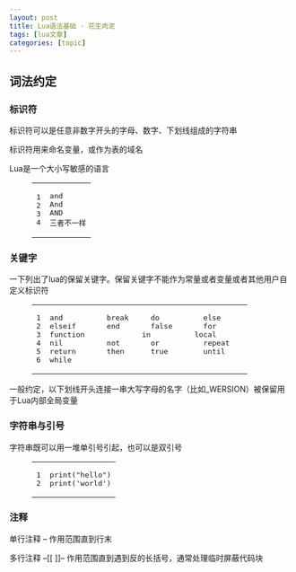 ```yaml
---
layout: post
title: Lua语法基础 · 花生肉泥 
tags: [lua文章]
categories: [topic]
---
```

<h2 id="词法约定"><a href="#词法约定" class="headerlink" title="词法约定"></a>词法约定</h2><h3 id="标识符"><a href="#标识符" class="headerlink" title="标识符"></a>标识符</h3><p>标识符可以是任意非数字开头的字母、数字、下划线组成的字符串</p>
<p>标识符用来命名变量，或作为表的域名</p>
<p>Lua是一个大小写敏感的语言</p>
<figure class="highlight lua"><table><tbody><tr><td class="gutter"><pre><span class="line">1</span><br/><span class="line">2</span><br/><span class="line">3</span><br/><span class="line">4</span><br/></pre></td><td class="code"><pre><span class="line"><span class="keyword">and</span></span><br/><span class="line">And</span><br/><span class="line">AND</span><br/><span class="line">三者不一样</span><br/></pre></td></tr></tbody></table></figure>
<h3 id="关键字"><a href="#关键字" class="headerlink" title="关键字"></a>关键字</h3><p>一下列出了lua的保留关键字。保留关键字不能作为常量或者变量或者其他用户自定义标识符<br/></p><figure class="highlight lua"><table><tbody><tr><td class="gutter"><pre><span class="line">1</span><br/><span class="line">2</span><br/><span class="line">3</span><br/><span class="line">4</span><br/><span class="line">5</span><br/><span class="line">6</span><br/></pre></td><td class="code"><pre><span class="line"><span class="keyword">and</span>          <span class="keyword">break</span>     <span class="keyword">do</span>          <span class="keyword">else</span></span><br/><span class="line"><span class="keyword">elseif</span>       <span class="keyword">end</span>       <span class="literal">false</span>       <span class="keyword">for</span></span><br/><span class="line"><span class="function"><span class="keyword">function</span>             <span class="title">in</span>          <span class="title">local</span></span></span><br/><span class="line"><span class="function"><span class="title">nil</span>          <span class="title">not</span>       <span class="title">or</span>          <span class="title">repeat</span></span></span><br/><span class="line"><span class="function"><span class="title">return</span>       <span class="title">then</span>      <span class="title">true</span>        <span class="title">until</span>    </span></span><br/><span class="line"><span class="function"><span class="title">while</span></span></span><br/></pre></td></tr></tbody></table></figure><p></p>
<p>一般约定，以下划线开头连接一串大写字母的名字（比如_WERSION）被保留用于Lua内部全局变量</p>
<h3 id="字符串与引号"><a href="#字符串与引号" class="headerlink" title="字符串与引号"></a>字符串与引号</h3><p>字符串既可以用一堆单引号引起，也可以是双引号<br/></p><figure class="highlight lua"><table><tbody><tr><td class="gutter"><pre><span class="line">1</span><br/><span class="line">2</span><br/></pre></td><td class="code"><pre><span class="line"><span class="built_in">print</span>(<span class="string">&#34;hello&#34;</span>)</span><br/><span class="line"><span class="built_in">print</span>(<span class="string">&#39;world&#39;</span>)</span><br/></pre></td></tr></tbody></table></figure><p></p>
<h3 id="注释"><a href="#注释" class="headerlink" title="注释"></a>注释</h3><p>单行注释     – 作用范围直到行末 </p>
<p>多行注释     –[[ ]]–     作用范围直到遇到反的长括号，通常处理临时屏蔽代码块</p>